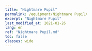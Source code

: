```yaml
---
title: "Nightmare Pupil"
permalink: /equipment/Nightmare Pupil/
excerpt: "Nightmare Pupil"
last_modified_at: 2021-01-26
lang: en
ref: "Nightmare Pupil.md"
toc: false
classes: wide
---
```


